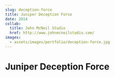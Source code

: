 ```yaml
---
slug: deception-force
title: Juniper Deception Force 
date: 2014
collab: 
  title: John McNeil Studio
  href: http://www.johnmcneilstudio.com/
images: 
  - assets/images/portfolio/deception-force.jpg
---
```


# Juniper Deception Force